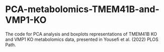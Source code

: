 # PCA-metabolomics-TMEM41B-and-VMP1-KO
The code for PCA analysis and boxplots representations of TMEM41B KO and VMP1 KO metabolomics data, presented in Yousefi et al. (2022) PLOS Path.
